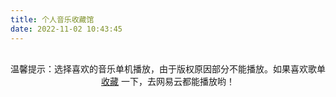 ```yaml
---
title: 个人音乐收藏馆
date: 2022-11-02 10:43:45
---
```


<link rel="stylesheet" href="https://cdn.jsdelivr.net/npm/aplayer/dist/APlayer.min.css">
<script src="https://cdn.jsdelivr.net/npm/aplayer/dist/APlayer.min.js"></script>
<!-- require MetingJS -->
<script src="https://cdn.jsdelivr.net/npm/meting@2/dist/Meting.min.js"></script>
<meting-js style="width: auto;height: 2000px;"
    server="netease"
    type="playlist"
    id="6971800656"
    theme="#2980b9"
    loop="all"
    autoplay="false"
    order="list"
    storageName="aplayer-setting"
    lrctype= 0
    list-max-height="800px"
    >
</meting-js>

<p style="text-align:center;margin-top:30px">
    <span style="font-size:14px">
        温馨提示：选择喜欢的音乐单机播放，由于版权原因部分不能播放。如果喜欢歌单
        <a href="https://music.163.com/#/user/home?id=6971800656" target="_blank" rel="noopener">收藏</a>
        一下，去网易云都能播放哟！
        <span></span>
    </span>
</p>
